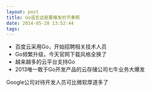 ```yaml
---
layout: post
title: Go语言这是要爆发的节奏啊
date: 2014-05-28 13:52:44
tags:
---
```

- 百度云采用Go，开始招聘相关技术人员
- Go频繁升级，今天官网下载风格全换了
- 越来越多的云平台支持Go
- 2013唯一敢于Go开发产品的云存储公司七牛业务大爆发

Google公司对待开发人员可比微软厚道多了
